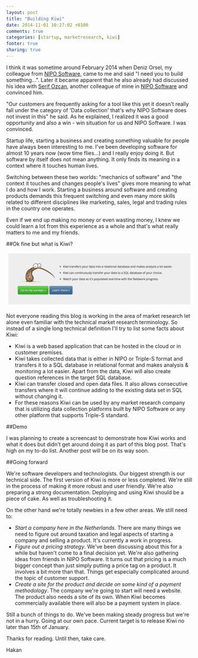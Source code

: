 ```yaml
---
layout: post
title: "Building Kiwi"
date: 2014-11-01 10:27:02 +0100
comments: true
categories: [startup, marketresearch, kiwi]
footer: true
sharing: true
---
```


I think it was sometime around February 2014 when Deniz Orsel, my colleague from <a href="http://www.niposoftware.com/" target="_blank">NIPO Software</a>, came to me and said "I need you to build something...". Later it became apparent that he also already had discussed his idea with <a href="https://twitter.com/serifozcan" target="_blank">Serif Ozcan</a>, another colleague of mine in <a href="http://www.niposoftware.com/" target="_blank">NIPO Software</a> and convinced him.

"Our customers are frequently asking for a tool like this yet it doesn't really fall under the category of 'Data collection' that's why NIPO Software does not invest in this" he said. As he explained, I realized it was a good opportunity and also a win - win situation for us and NIPO Software. I was convinced.

Startup life, starting a business and creating something valuable for people have always been interesting to me. I've been developing software for almost 10 years now (wow time flies...) and I really enjoy doing it. But software by itself does not mean anything. It only finds its meaning in a context where it touches human lives. 

Switching between these two worlds: "mechanics of software" and "the context it touches and changes people's lives" gives more meaning to what I do and how I work. Starting a business around software and creating products demands this frequent switching and even many more skills related to different disciplines like marketing, sales, legal and trading rules in the country one operates.

Even if we end up making no money or even wasting money, I knew we could learn a lot from this experience as a whole and that's what really matters to me and my friends.

##Ok fine but what is Kiwi?

![Kiwi Highlights](/assets/Building_Kiwi/Kiwi_Highlights.png)

Not everyone reading this blog is working in the area of market research let alone even familiar with the technical market research terminology. So instead of a single long technical definition I'll try to list some facts about Kiwi:

* Kiwi is a web based application that can be hosted in the cloud or in customer premises.
* Kiwi takes collected data that is either in NIPO or Triple-S format and transfers it to a SQL database in relational format and makes analysis & monitoring a lot easier. Apart from the data, Kiwi will also create question references in the target SQL database.
* Kiwi can transfer closed and open data files. It also allows consecutive transfers where it will continue adding to the existing data set in SQL without changing it.
* For these reasons Kiwi can be used by any market research company that is utilizing data collection platforms built by NIPO Software or any other platform that supports Triple-S standard.

##Demo

I was planning to create a screencast to demonstrate how Kiwi works and what it does but didn't get around doing it as part of this blog post. That's high on my to-do list. Another post will be on its way soon.

##Going forward

We're software developers and technologists. Our biggest strength is our technical side. The first version of Kiwi is more or less completed. We're still in the process of making it more robust and user friendly. We're also preparing a strong documentation. Deploying and using Kiwi should be a piece of cake. As well as troubleshooting it. 

On the other hand we're totally newbies in a few other areas. We still need to:

* _Start a company here in the Netherlands_. There are many things we need to figure out around taxation and legal aspects of starting a company and selling a product. It's currently a work in progress.
* _Figure out a pricing strategy_. We've been discussing about this for a while but haven't come to a final decision yet. We're also gathering ideas from friends in NIPO Software.  It turns out that pricing is a much bigger concept than just simply putting a price tag on a product. It involves a bit more than that. Things get especially complicated around the topic of customer support.
* _Create a site for the product and decide on some kind of a payment methodology_. The company we're going to start will need a website. The product also needs a site of its own. When Kiwi becomes commercially available there will also be a payment system in place.

Still a bunch of things to do. We've been making steady progress but we're not in a hurry. Going at our own pace. Current target is to release Kiwi no later than 15th of January.

Thanks for reading. Until then, take care.

Hakan







